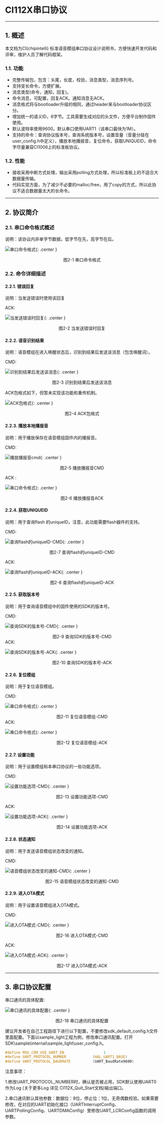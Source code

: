 # CI112X串口协议

***

## 1. 概述

本文档为CI(chipintelli) 标准语音模组串口协议设计说明书，方便快速开发代码和评审，维护人员了解代码框架。

### 1.1. 功能

* 完整传输包，包含：头尾，长度，校验，消息类型，消息序列号。
* 支持变长命令，方便扩展。
* 消息类型(命令，通知，回复)。
* 命令消息，可配置，回复ACK。通知消息无ACK。
* 消息格式将与bootloader升级的相同，通过header来与bootloader协议区分。
* 增加统一的语义ID，6字节。工具需要生成对应的头文件，方便平台制作固件使用。
* 默认波特率使用9600。默认串口使用UART1（该串口最快为1M）。
* 支持的命令：查询协议版本号，查询系统版本号，设置音量（音量分级在user_config.h中定义），播放本地播报音，复位命令，获取UNIQUEID，命令字尽量兼容CI1006上的标准板协议。

### 1.2. 性能

* 接收采用中断方式处理，输出采用polling方式处理，所以标准板上的不适合大数据量传输。
* 代码实现方面，为了减少不必要的malloc/free，用了copy的方式，所以此协议不适合数据量太大的长命令。

***

## 2. 协议简介

### 2.1. 串口命令格式概述

说明：该协议内非单字节数据，低字节在先，高字节在后。

 ![串口命令格式](img/CI112X串口协议-1.png){: .center }

 <div align=center>图2-1 串口命令格式</div>

### 2.2. 命令详细描述

#### 2.2.1. 错误回复

说明：当发送错误时使用该回复

ACK:

 ![当发送错误时回复](img/CI112X串口协议-2.png){: .center }

 <div align=center>图2-2 当发送错误时回复</div>

#### 2.2.2. 语音识别结果

说明：语音模组在进入唤醒状态后，识别到结果后发送该消息（包含唤醒词）。

CMD: 

 ![识别到结果后发送该消息](img/CI112X串口协议-3.png){: .center }

 <div align=center>图2-3 识别到结果后发送该消息</div>

ACK包格式如下，但暂未实现该功能和重传机制。

 ![ACK包格式](img/CI112X串口协议-4.png){: .center }

 <div align=center>图2-4 ACK包格式</div>

#### 2.2.3. 播放本地播报音

说明：用于播放保存在语音模组固件内的播报音。

CMD:

 ![播放播报音cmd](img/CI112X串口协议-5.png){: .center }

 <div align=center>图2-5 播放播报音CMD</div>

ACK :

 ![串口命令格式](img/CI112X串口协议-6.png){: .center }

 <div align=center>图2-6 播放播报音ACK</div>

#### 2.2.4. 获取UNIQUEID

说明：用于查询flash 的uniqueID，注意，此功能需要flash器件的支持。

CMD:

 ![查询flash的uniqueID-CMD](img/CI112X串口协议-7.png){: .center }

 <div align=center>图2-7 查询flash的uniqueID-CMD</div>

ACK:

 ![查询flash的uniqueID-ACK](img/CI112X串口协议-8.png){: .center }

 <div align=center>图2-8 查询flash的uniqueID-ACK</div>

#### 2.2.5. 获取版本号

说明：用于查询语音模组中的固件使用的SDK的版本号。

CMD:

 ![查询SDK的版本号-CMD](img/CI112X串口协议-9.png){: .center }

 <div align=center>图2-9 查询SDK的版本号-CMD</div>
ACK:

 ![查询SDK的版本号-ACK](img/CI112X串口协议-10.png){: .center }

 <div align=center>图2-10 查询SDK的版本号-ACK</div>

#### 2.2.6. 复位模组

说明：用于复位语音模组。

CMD:

 ![串口命令格式](img/CI112X串口协议-11.png){: .center }

 <div align=center>图2-11 复位语音模组-CMD</div>
ACK:

 ![串口命令格式](img/CI112X串口协议-12.png){: .center }

 <div align=center>图2-12 复位语音模组-ACK</div>

#### 2.2.7. 设置功能

说明：用于设置模组和本串口协议的一些功能选项。

CMD:

 ![设置功能选项-CMD](img/CI112X串口协议-13.png){: .center }

 <div align=center>图2-13 设置功能选项-CMD</div>

ACK:

 ![设置功能选项-ACK](img/CI112X串口协议-14.png){: .center }

 <div align=center>图2-14 设置功能选项-ACK</div>

#### 2.2.8. 状态通知

说明：用于发送语音模组状态改变的通知。

CMD:

 ![语音模组状态改变的通知-CMD](img/CI112X串口协议-15.png){: .center }

 <div align=center>图2-15 语音模组状态改变的通知-CMD</div>

#### 2.2.9. 进入OTA模式

说明：用于设置语音模组进入OTA模式。

CMD:

 ![进入OTA模式-CMD](img/CI112X串口协议-16.png){: .center }

 <div align=center>图2-16 进入OTA模式-CMD</div>

ACK:

 ![进入OTA模式-ACK](img/CI112X串口协议-17.png){: .center }

 <div align=center>图2-17 进入OTA模式-ACK</div>

***

## 3. 串口协议配置

串口通讯的具体配置:

 ![串口通讯的具体配置](img/CI112X串口协议-18.png){: .center }

 <div align=center>图2-18 串口通讯的具体配置</div>

建议开发者在自己工程路径下进行以下配置，不要修改sdk_default_config.h文件里面配置。下面以sample_light工程为例，修改串口通讯配置。打开SDK\sample\internal\sample_light\user_config.h。

```c
#define MSG_COM_USE_UART_EN                  1
#define UART_PROTOCOL_NUMBER            (HAL_UART1_BASE)
#define UART_PROTOCOL_BAUDRATE          (UART_BaudRate9600)
```

注意事项：

1.修改UART_PROTOCOL_NUMBER时，确认是否被占用，SDK默认使用UART0 作为Log (关于更多Log 详见 CI112X_Quit_Start文档)输出端口。

2.串口通讯默认其他参数：数据位：8位，停止位：1位，无奇偶数校验。如果需要修改，在对应的UART初始化接口（UARTInterruptConfig、UARTPollingConfig、UARTDMAConfig）里修改UART_LCRConfig函数的调用参数。
